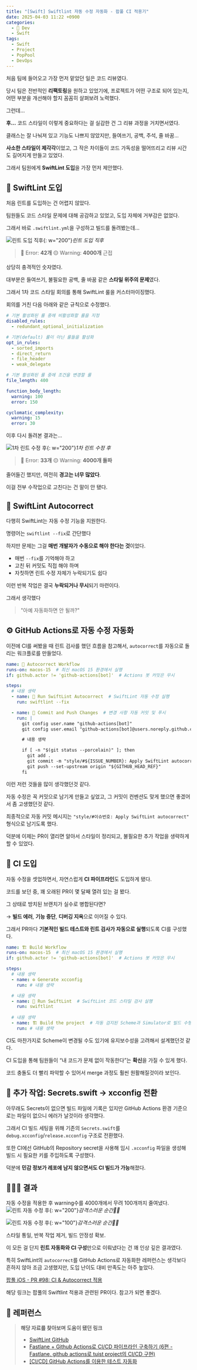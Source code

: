```yaml
---
title: "[Swift] Swiftlint 자동 수정 자동화 - 팝풀 CI 적용기"
date: 2025-04-03 11:22 +0900
categories:
  - 🍎 Dev
  - Swift
tags:
  - Swift
  - Project
  - PopPool
  - DevOps
---
```

처음 팀에 들어오고 가장 먼저 맡았던 일은 코드 리뷰였다.

당시 팀은 전반적인 **리팩토링**을 원하고 있었기에, 프로젝트가 어떤 구조로 되어 있는지, 어떤 부분을 개선해야 할지 꼼꼼히 살펴보려 노력했다.

그런데…

**후...** 코드 스타일이 이렇게 중요하다는 걸 실감한 건 그 리뷰 과정을 거치면서였다.

클래스는 잘 나눠져 있고 기능도 나쁘지 않았지만, 들여쓰기, 공백, 주석, 줄 바꿈...

**사소한 스타일이 제각각**이었고, 그 작은 차이들이 코드 가독성을 떨어뜨리고 리뷰 시간도 길어지게 만들고 있었다.

그래서 팀원에게 **SwiftLint 도입**을 가장 먼저 제안했다.

## 🎨 SwiftLint 도입

처음 린트를 도입하는 건 어렵지 않았다.

팀원들도 코드 스타일 문제에 대해 공감하고 있었고, 도입 자체에 거부감은 없었다.

그래서 바로 `.swiftlint.yml`을 구성하고 빌드를 돌려봤는데…

![린트 도입 직후](assets/img/post/2025/04_03_린트_도입_직후.png){: w="200"}_린트 도입 직후_

> 🔴 Error: **42개**
> 🟡 Warning: **4000개** 근접

상당히 충격적인 숫자였다.

대부분은 들여쓰기, 불필요한 공백, 줄 바꿈 같은 **스타일 위주의 문제**였다.

그래서 1차 코드 스타일 회의를 통해 SwiftLint 룰을 커스터마이징했다.

회의를 거친 다음 아래와 같은 규칙으로 수정했다.

```yml
# 기본 활성화된 룰 중에 비활성화할 룰을 지정
disabled_rules:
  - redundant_optional_initialization

# 기본(default) 룰이 아닌 룰들을 활성화
opt_in_rules:
  - sorted_imports
  - direct_return
  - file_header
  - weak_delegate

# 기본 활성화된 룰 중에 조건을 변경할 룰
file_length: 400

function_body_length:
  warning: 100
  error: 150

cyclomatic_complexity:
  warning: 15
  error: 30
```

이후 다시 돌려본 결과는…

![1차 린트 수정 후](assets/img/post/2025/04_03_린트_수정_후.png){: w="200"}_1차 린트 수정 후_

> 🔴 Error: **33개**
> 🟡 Warning: **4000개 돌파**

줄어들긴 했지만, 여전히 **경고는 너무 많았다**.

이걸 전부 수작업으로 고친다는 건 말이 안 됐다.

## 🔄 SwiftLint Autocorrect

다행히 SwiftLint는 자동 수정 기능을 지원한다.

명령어는 `swiftlint --fix`로 간단했다

하지만 문제는 그걸 **매번 개발자가 수동으로 해야 한다는 것**이었다.
- 매번 `--fix`를 기억해야 하고
- 고친 뒤 커밋도 직접 해야 하며
- 자칫하면 린트 수정 자체가 누락되기도 쉽다

이런 반복 작업은 결국 **누락되거나 무시**되기 마련이다.

그래서 생각했다

> "아예 자동화하면 안 될까?"

## ⚙️ GitHub Actions로 자동 수정 자동화

이전에 CI를 써봤을 때 린트 검사를 했던 흐름을 참고해서, `autocorrect`를 자동으로 돌리는 워크플로를 만들었다.

```yaml
name: 🤖 Autocorrect Workflow
runs-on: macos-15  # 최신 macOS 15 환경에서 실행
if: github.actor != 'github-actions[bot]'  # Actions 봇 커밋은 무시

steps:
  # 내용 생략
  - name: 🎨 Run SwiftLint Autocorrect  # SwiftLint 자동 수정 실행
    run: swiftlint --fix

  - name: 🚀 Commit and Push Changes  # 변경 사항 자동 커밋 및 푸시
    run: |
      git config user.name "github-actions[bot]"
      git config user.email "github-actions[bot]@users.noreply.github.com"

      # 내용 생략

      if [ -n "$(git status --porcelain)" ]; then
        git add .
        git commit -m "style/#${ISSUE_NUMBER}: Apply SwiftLint autocorrect"
        git push --set-upstream origin "${GITHUB_HEAD_REF}"
      fi
```

이런 저런 것들을 많이 생각했던것 같다. 

자동 수정은 꼭 커밋으로 남기게 만들고 싶었고, 그 커밋이 컨벤션도 맞게 했으면 좋겠어서 좀 고생했던것 같다.

최종적으로 자동 커밋 메시지는 `"style/#이슈번호: Apply SwiftLint autocorrect"` 형식으로 남기도록 했다. 

덕분에 이제는 PR이 열리면 알아서 스타일이 정리되고, 불필요한 추가 작업을 생략하게 할 수 있었다.

##  🚀 CI 도입

자동 수정을 셋업하면서, 자연스럽게 **CI 파이프라인**도 도입하게 됐다.

코드를 보던 중, 꽤 오래된 PR이 몇 달째 열려 있는 걸 봤다.

그 상태로 방치된 브랜치가 실수로 병합된다면?

→ **빌드 에러**, **기능 중단**, **디버깅 지옥**으로 이어질 수 있다.

그래서 PR마다 **기본적인 빌드 테스트와 린트 검사가 자동으로 실행**되도록 CI를 구성했다.


``` yaml
name: 🏗️ Build Workflow
runs-on: macos-15  # 최신 macOS 15 환경에서 실행
if: github.actor != 'github-actions[bot]'  # Actions 봇 커밋은 무시

steps:
  # 내용 생략
  - name: ⚙️ Generate xcconfig
    run: # 내용 생략

  # 내용 생략      
  - name: 🎨 Run SwiftLint  # SwiftLint 코드 스타일 검사 실행
    run: swiftlint
	
  # 내용 생략
  - name: 🏗️ Build the project  # 자동 검지된 Scheme과 Simulator로 빌드 수행
    run: # 내용 생략
```

CI도 마찬가지로 Scheme이 변경될 수도 있기에 유지보수성을 고려해서 설계했던것 같다.

CI 도입을 통해 팀원들이 “내 코드가 문제 없이 작동한다”는 **확신**을 가질 수 있게 했다.

코드 충돌도 더 빨리 파악할 수 있어서 merge 과정도 훨씬 원활해질것이라 보인다.

## 🔧 추가 작업: Secrets.swift → xcconfig 전환

아무래도 Secrets이 없으면 빌드 파일에 기록은 있지만 GitHub Actions 환경 기준으로는 파일이 없으니 에러가 날것이라 생각했다.

그래서 CI 빌드 세팅을 위해 기존의 `Secrets.swift`를 `debug.xcconfig`/`release.xcconfig` 구조로 전환했다.

또한 CI에선 GitHub의 Repository secret을 사용해 임시 `.xcconfig` 파일을 생성해 빌드 시 필요한 키를 주입하도록 구성했다.

덕분에 **민감 정보가 레포에 남지 않으면서도 CI 빌드가 가능**해졌다.

##  🧑🏻‍💻 결과
자동 수정을 적용한 후 warning수를 4000개에서 무려 100개까지 줄여냈다.
![린트 자동 수정 후](assets/img/post/2025/04_03_CI_돌아간다.png){: w="200"}_감격스러운 순간👍🏻_

![린트 자동 수정 후](assets/img/post/2025/04_03_린트_자동_수정_후.png){: w="100"}_감격스러운 순간✌🏻_

스타일 통일, 반복 작업 제거, 빌드 안정성 확보.

이 모든 걸 단지 **린트 자동화와 CI 구성**만으로 이뤄냈다는 건 꽤 인상 깊은 결과였다.

특히 SwiftLint의 `autocorrect`를 GitHub Actions로 자동화한 레퍼런스는 생각보다 흔하지 않아 조금 고생했지만, 도입 난이도 대비 만족도는 아주 높았다.

[팝풀 iOS - PR #98: CI & Autocorrect 적용](https://github.com/PopPool/iOS/pull/98)

해당 링크는 팝풀의 Swiftlint 적용과 관련된 PR이다. 참고가 되면 좋겠다.
## 🔗 레퍼런스
> **해당 자료를 찾아보며 도움이 됐던 링크**
>- [SwiftLint GitHub](https://github.com/realm/SwiftLint)
>- [Fastlane + Github Actions로 CI/CD 파이프라인 구축하기 (6편 - Fastlane, github actions로 tuist project의 CI/CD 구현)](https://jazz-the-it.tistory.com/85)
>- [[CI/CD] GitHub Actions를 이용한 테스트 자동화](https://ho8487.tistory.com/126)